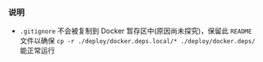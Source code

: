 ### 说明
* `.gitignore` 不会被复制到 Docker 暂存区中(原因尚未探究)，保留此 `README` 文件以确保 `cp -r ./deploy/docker.deps.local/* ./deploy/docker.deps/` 能正常运行
